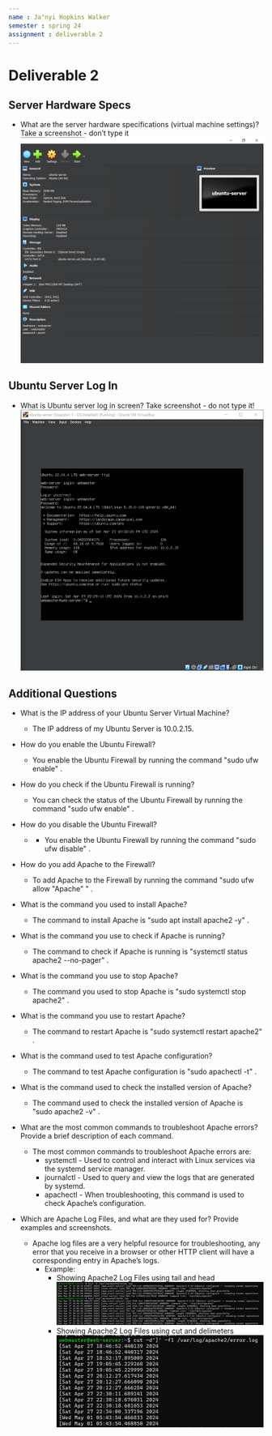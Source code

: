 ```yaml
---
name : Ja"nyi Hopkins Walker
semester : spring 24
assignment : deliverable 2
---
```


# Deliverable 2

## Server Hardware Specs
* What are the server hardware specifications (virtual machine settings)? Take a screenshot - don’t type it
![serverSpecs](serverSpecs.png)

## Ubuntu Server Log In
* What is Ubuntu server log in screen? Take screenshot - do not type it!
![serverLogin](serverLogin.png)

## Additional Questions
* What is the IP address of your Ubuntu Server Virtual Machine?
  * The IP address of my Ubuntu Server is 10.0.2.15.

* How do you enable the Ubuntu Firewall?
  * You enable the Ubuntu Firewall by running the command "sudo ufw enable" .

* How do you check if the Ubuntu Firewall is running?
  * You can check the status of the Ubuntu Firewall by running the command "sudo ufw enable" .

* How do you disable the Ubuntu Firewall?
  * * You enable the Ubuntu Firewall by running the command "sudo ufw disable" .

* How do you add Apache to the Firewall?
  * To add Apache to the Firewall by running the command "sudo ufw allow "Apache" " .

* What is the command you used to install Apache?
  * The command to install Apache is "sudo apt install apache2 -y" .

* What is the command you use to check if Apache is running?
  * The command to check if Apache is running is "systemctl status apache2 --no-pager" .

* What is the command you use to stop Apache?
  * The command you used to stop Apache is "sudo systemctl stop apache2" .
  
* What is the command you use to restart Apache?
  * The command to restart Apache is "sudo systemctl restart apache2" .

* What is the command used to test Apache configuration?
  * The command to test Apache configuration is "sudo apachectl -t" .

* What is the command used to check the installed version of Apache?
  * The command used to check the installed version of Apache is "sudo apache2 -v" .
  
* What are the most common commands to troubleshoot Apache errors? Provide a brief description of each command.
  * The most common commands to troubleshoot Apache errors are: 
    * systemctl - Used to control and interact with Linux services via the systemd service manager.
    * journalctl - Used to query and view the logs that are generated by systemd.
    * apachectl - When troubleshooting, this command is used to check Apache’s configuration.

* Which are Apache Log Files, and what are they used for? Provide examples and screenshots.
  * Apache log files are a very helpful resource for troubleshooting, any error that you receive in a browser or other HTTP client will have a corresponding entry in Apache’s logs.
    * Example:
      * Showing Apache2 Log Files using tail and head
         ![example1](deliverable2-1.png)
      * Showing Apache2 Log Files using cut and delimeters
         ![example2](deliverable2.png)